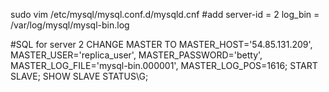 sudo vim /etc/mysql/mysql.conf.d/mysqld.cnf
#add
server-id = 2
log_bin = /var/log/mysql/mysql-bin.log

#SQL for server 2
CHANGE MASTER TO
MASTER_HOST='54.85.131.209',
MASTER_USER='replica_user',
MASTER_PASSWORD='betty',
MASTER_LOG_FILE='mysql-bin.000001',
MASTER_LOG_POS=1616;
START SLAVE;
SHOW SLAVE STATUS\G;
